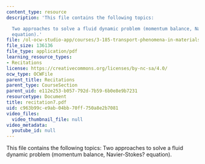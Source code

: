 ```yaml
---
content_type: resource
description: 'This file contains the following topics:

  Two approaches to solve a fluid dynamic problem (momentum balance, Navier-Stokes?
  equation).'
file: /ol-ocw-studio-app/courses/3-185-transport-phenomena-in-materials-engineering-fall-2003/c963b99ce9ab04bb70ff750a8e2b7081_recitation7.pdf
file_size: 136136
file_type: application/pdf
learning_resource_types:
- Recitations
license: https://creativecommons.org/licenses/by-nc-sa/4.0/
ocw_type: OCWFile
parent_title: Recitations
parent_type: CourseSection
parent_uid: e112e253-b057-792d-7b59-6b0e8e9b7231
resourcetype: Document
title: recitation7.pdf
uid: c963b99c-e9ab-04bb-70ff-750a8e2b7081
video_files:
  video_thumbnail_file: null
video_metadata:
  youtube_id: null
---
```

This file contains the following topics:
Two approaches to solve a fluid dynamic problem (momentum balance, Navier-Stokes? equation).